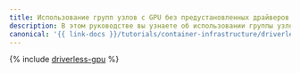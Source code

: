 ```yaml
---
title: Использование групп узлов c GPU без предустановленных драйверов
description: В этом руководстве вы узнаете об использовании группы узлов c GPU без предустановленных драйверов.
canonical: '{{ link-docs }}/tutorials/container-infrastructure/driverless-gpu'
---
```


{% include [driverless-gpu](../../_tutorials/k8s/driverless-gpu.md) %}